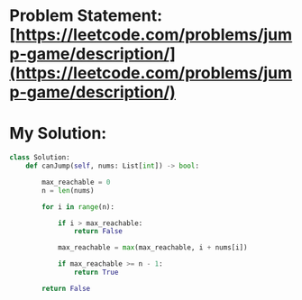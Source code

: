 # Problem Statement: [https://leetcode.com/problems/jump-game/description/](https://leetcode.com/problems/jump-game/description/)
# My Solution: 
```py
class Solution:
    def canJump(self, nums: List[int]) -> bool:

        max_reachable = 0
        n = len(nums)

        for i in range(n):

            if i > max_reachable:
                return False

            max_reachable = max(max_reachable, i + nums[i])

            if max_reachable >= n - 1:
                return True

        return False
```
